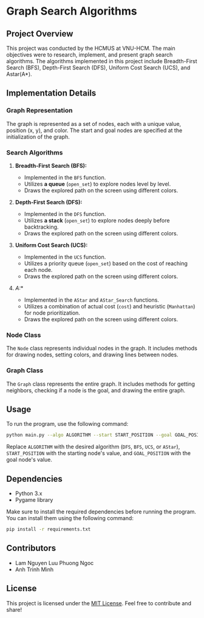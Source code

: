# Graph Search Algorithms

## Project Overview

This project was conducted by the HCMUS at VNU-HCM. The main objectives were to research, implement, and present graph search algorithms. The algorithms implemented in this project include Breadth-First Search (BFS), Depth-First Search (DFS), Uniform Cost Search (UCS), and Astar(A*).

## Implementation Details

### Graph Representation

The graph is represented as a set of nodes, each with a unique value, position (x, y), and color. The start and goal nodes are specified at the initialization of the graph.

### Search Algorithms

1. **Breadth-First Search (BFS):**
    - Implemented in the `BFS` function.
    - Utilizes **a queue** (`open_set`) to explore nodes level by level.
    - Draws the explored path on the screen using different colors.

2. **Depth-First Search (DFS):**
    - Implemented in the `DFS` function.
    - Utilizes **a stack** (`open_set`) to explore nodes deeply before backtracking.
    - Draws the explored path on the screen using different colors.

3. **Uniform Cost Search (UCS):**
    - Implemented in the `UCS` function.
    - Utilizes a priority queue (`open_set`) based on the cost of reaching each node.
    - Draws the explored path on the screen using different colors.

4. **A*:**
    - Implemented in the `AStar` and `AStar_Search` functions.
    - Utilizes a combination of actual cost (`cost`) and heuristic (`Manhattan`) for node prioritization.
    - Draws the explored path on the screen using different colors.

### Node Class

The `Node` class represents individual nodes in the graph. It includes methods for drawing nodes, setting colors, and drawing lines between nodes.

### Graph Class

The `Graph` class represents the entire graph. It includes methods for getting neighbors, checking if a node is the goal, and drawing the entire graph.

## Usage

To run the program, use the following command:

```bash
python main.py --algo ALGORITHM --start START_POSITION --goal GOAL_POSITION
```

Replace `ALGORITHM` with the desired algorithm (`DFS`, `BFS`, `UCS`, or `AStar`), `START_POSITION` with the starting node's value, and `GOAL_POSITION` with the goal node's value.

## Dependencies

- Python 3.x
- Pygame library

Make sure to install the required dependencies before running the program. You can install them using the following command:

```bash
pip install -r requirements.txt
```

## Contributors

- Lam Nguyen Luu Phuong Ngoc
- Anh Trinh Minh

## License

This project is licensed under the [MIT License](LICENSE). Feel free to contribute and share!
